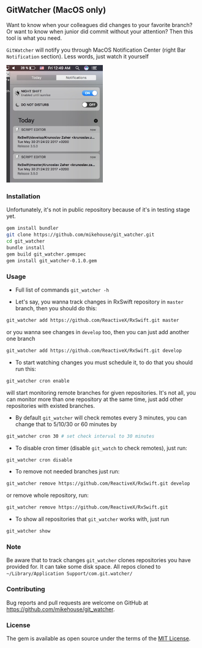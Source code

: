 ## GitWatcher (MacOS only)

Want to know when your colleagues did changes to your favorite branch? Or want to know when junior did commit without your attention? 
Then this tool is what you need.

`GitWatcher` will notify you through MacOS Notification Center (right Bar `Notification` section). Less words, just watch it yourself

<img src="preview.jpg" style="width: 50%; height: 50%"/>

### Installation

Unfortunately, it's not in public repository because of it's in testing stage yet. 

```bash
gem install bundler
git clone https://github.com/mikehouse/git_watcher.git
cd git_watcher
bundle install
gem build git_watcher.gemspec
gem install git_watcher-0.1.0.gem
```

### Usage

- Full list of commands `git_watcher -h`

- Let's say, you wanna track changes in RxSwift repository in `master` branch, then you should do this:
 
```bash
git_watcher add https://github.com/ReactiveX/RxSwift.git master
```

or you wanna see changes in `develop` too, then you can just add another one branch

```bash
git_watcher add https://github.com/ReactiveX/RxSwift.git develop
```

- To start watching changes you must schedule it, to do that you should run this:
 
```bash
git_watcher cron enable
```

will start monitoring remote branches for given repositories. It's not all, you can monitor more than one repository at the same time, just add other repositories with existed branches.

- By default `git_watcher` will check remotes every 3 minutes, you can change that to 5/10/30 or 60 minutes by

```bash
git_watcher cron 30 # set check interval to 30 minutes
```

- To disable cron timer (disable `git_watch` to check remotes), just run:

```bash
git_watcher cron disable
```

- To remove not needed branches just run:

```bash
git_watcher remove https://github.com/ReactiveX/RxSwift.git develop
```

or remove whole repository, run:

```bash
git_watcher remove https://github.com/ReactiveX/RxSwift.git
```

- To show all repositories that `git_watcher` works with, just run

```bash
git_watcher show
```

### Note

Be aware that to track changes `git_watcher` clones repositories you have provided for. It can take some disk space.
All repos cloned to `~/Library/Application Support/com.git.watcher/`

### Contributing

Bug reports and pull requests are welcome on GitHub at https://github.com/mikehouse/git_watcher.

### License

The gem is available as open source under the terms of the [MIT License](http://opensource.org/licenses/MIT).

